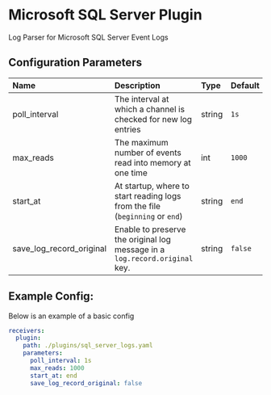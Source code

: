 # Microsoft SQL Server Plugin

Log Parser for Microsoft SQL Server Event Logs

## Configuration Parameters

| Name                     | Description                                                                  | Type   | Default | Required | Values             |
| :----------------------- | :--------------------------------------------------------------------------- | :----- | :------ | :------- | :----------------- |
| poll_interval            | The interval at which a channel is checked for new log entries               | string | `1s`    | false    |                    |
| max_reads                | The maximum number of events read into memory at one time                    | int    | `1000`  | false    |                    |
| start_at                 | At startup, where to start reading logs from the file (`beginning` or `end`) | string | `end`   | false    | `beginning`, `end` |
| save_log_record_original | Enable to preserve the original log message in a `log.record.original` key.  | string | `false` | false    |                    |

## Example Config:

Below is an example of a basic config

```yaml
receivers:
  plugin:
    path: ./plugins/sql_server_logs.yaml
    parameters:
      poll_interval: 1s
      max_reads: 1000
      start_at: end
      save_log_record_original: false
```
